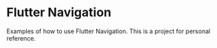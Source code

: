 # Flutter Navigation

Examples of how to use Flutter Navigation. This is a project for personal reference.

